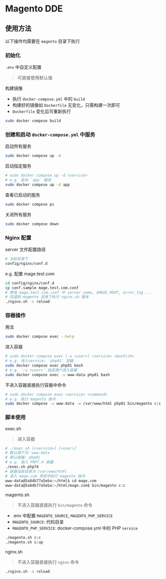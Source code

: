 # Magento DDE

## 使用方法

以下操作均需要在 `magento` 目录下执行

### 初始化  

`.env` 中自定义配置  
> 可直接使用默认值

构建镜像  
- 执行 `docker-compose.yml` 中的 `build`
- 构建好的镜像如 `Dockerfile` 无变化，只需构建一次即可
- `Dockerfile` 变化后可重新执行

```bash
sudo docker compose build
```

### 创建和启动 `docker-compose.yml` 中服务

启动所有服务

```bash
sudo docker compose up -d
```

启动指定服务  

```bash
# sudo docker compose up -d <service>
# e.g. 启动 `app` 服务
sudo docker compose up -d app
```

查看已启动的服务

```bash
sudo docker compose ps
```

关闭所有服务  

```bash
sudo docker compose down
```

### Nginx 配置

server 文件配置路径  

```bash
# 当前目录下
config/nginx/conf.d
```

e.g. 配置 mage.test.com

```bash
cd config/nginx/conf.d
cp conf.sample mage.test.com.conf
# 修改 mage.test.com.conf 中 server_name, $MAGE_ROOT, error_log ...
# 回退到 magento 目录下执行 nginx.sh 脚本
./nginx.sh -s reload
```

### 容器操作

用法  

```bash
sudo docker compose exec --help
```

进入容器  

```bash
# sudo docker compose exec [-u <user>] <service> <bash|sh>
# e.g. 进入service: 'php81' 容器
sudo docker compose exec php81 bash
# e.g. `-u <user>` 指定用户进入容器
sudo docker compose exec -u www-data php81 bash
```

不进入容器直接执行容器中命令

```bash
# sudo docker compose exec <service> <command>
# e.g. 执行 magento 指令
sudo docker compose -u www-data -w /var/www/html php81 bin/magento c:c
```

### 脚本使用

exec.sh  
> 进入容器  

```bash
# ./exec.sh [<service>] [<user>]
# 默认用户为：www-data
# 默认容器: php81
# e.g. 进入 PHP7.4 容器
./exec.sh php74
# 容器当前目录为 /var/www/html
# 进入 mage.com 项目中执行 magento 指令
www-data@5a84b77a5eba:~/html$ cd mage.com
www-data@5a84b77a5eba:~/html/mage.com$ bin/magento c:c
```

magento.sh  
> 不进入容器直接执行 `bin/magento` 命令  

- .env 中配置 `MAGENTO_SOURCE`, `MAGENTO_PHP_SERVICE`
- `MAGENTO_SOURCE`: 代码目录
- `MAGENTO_PHP_SERVICE`: docker-compose.yml 中的 PHP `service`

```bash
./magento.sh c:c
./magento.sh s:up
```

nginx.sh
> 不进入容器直接执行 `nginx` 命令  

```bash
./nginx.sh -s reload
```
